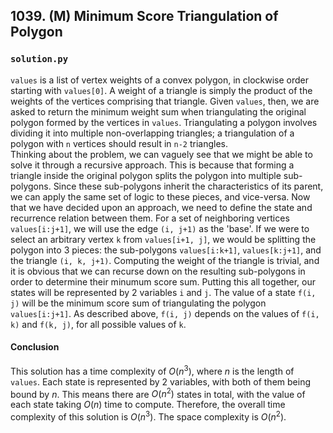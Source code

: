 ## 1039. (M) Minimum Score Triangulation of Polygon

### `solution.py`
`values` is a list of vertex weights of a convex polygon, in clockwise order starting with `values[0]`. A weight of a triangle is simply the product of the weights of the vertices comprising that triangle. Given `values`, then, we are asked to return the minimum weight sum when triangulating the original polygon formed by the vertices in `values`. Triangulating a polygon involves dividing it into multiple non-overlapping triangles; a triangulation of a polygon with `n` vertices should result in `n-2` triangles.  
Thinking about the problem, we can vaguely see that we might be able to solve it through a recursive approach. This is because that forming a triangle inside the original polygon splits the polygon into multiple sub-polygons. Since these sub-polygons inherit the characteristics of its parent, we can apply the same set of logic to these pieces, and vice-versa. Now that we have decided upon an approach, we need to define the state and recurrence relation between them. For a set of neighboring vertices `values[i:j+1]`, we will use the edge `(i, j+1)` as the 'base'. If we were to select an arbitrary vertex `k` from `values[i+1, j]`, we would be splitting the polygon into 3 pieces: the sub-polygons `values[i:k+1]`, `values[k:j+1]`, and the triangle `(i, k, j+1)`. Computing the weight of the triangle is trivial, and it is obvious that we can recurse down on the resulting sub-polygons in order to determine their minumum score sum. Putting this all together, our states will be represented by 2 variables `i` and `j`. The value of a state `f(i, j)` will be the minimum score sum of triangulating the polygon `values[i:j+1]`. As described above, `f(i, j)` depends on the values of `f(i, k)` and `f(k, j)`, for all possible values of `k`.  

#### Conclusion
This solution has a time complexity of $O(n^3)$, where $n$ is the length of `values`. Each state is represented by 2 variables, with both of them being bound by $n$. This means there are $O(n^2)$ states in total, with the value of each state taking $O(n)$ time to compute. Therefore, the overall time complexity of this solution is $O(n^3)$. The space complexity is $O(n^2)$.  
  

